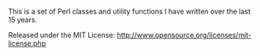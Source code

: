 This is a set of Perl classes and utility functions I have written over the last 15 years.

Released under the MIT License: 
http://www.opensource.org/licenses/mit-license.php
